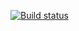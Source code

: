 [![Build status](https://ci.appveyor.com/api/projects/status/b3uhnlav6n0u32c3?svg=true)](https://ci.appveyor.com/project/asatoroff/allure)
